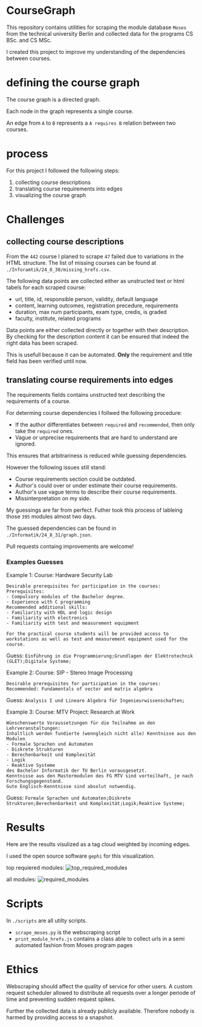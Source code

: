 # CourseGraph
This repository contains utilities for scraping the module database `Moses` from the technical university Berlin and collected data for the programs CS BSc. and CS MSc.

I created this project to improve my understanding of the dependencies between courses.

# defining the course graph
The course graph is a directed graph.

Each node in the graph represents a single course.

An edge from `A` to `B` represents a `A requires B` relation between two courses.

# process
For this project I followed the following steps:
1. collecting course descriptions
2. translating course requirements into edges
3. visualizing the course graph

# Challenges

## collecting course descriptions
From the `442` course I planed to scrape `47` failed due to variations in the HTML structure.
The list of missing courses can be found at `./Inforamtik/24_8_30/missing_hrefs.csv`.


The following data points are collected either as unstructed text or html tabels for each scraped course:
- url, title, id, responsible person, validity, default language
- content, learning outcomes, registration precedure, requirements
- duration, max num participants, exam type, credis, is graded
- faculty, institute, related programs


Data points are either collected directly or together with their description. 
By checking for the description content it can be ensured that indeed the right data has been scraped.


This is usefull because it can be automated.
**Only** the requirement and title field has been verified until now.


## translating course requirements into edges
The requirements fields contains unstructed text describing the requirements of a course.


For determing course dependencies I follwed the following procedure:
- If the author differentiates between `required` and `recommended`, then only take the `required` ones.
- Vague or unprecise requirements that are hard to understand are ignored.

This ensures that arbitrariness is reduced while guessing dependencies.


However the following issues still stand:
- Course requirements section could be outdated.
- Author's could over or under estimate their course requirements. 
- Author's use vague terms to describe their course requirements.
- Missinterpretation on my side.


My guessings are far from perfect. 
Futher took this process of lableing those `395` modules almost two days.


The guessed dependencies can be found in `./Informatik/24_8_31/graph.json`.

Pull requests containg improvements are welcome!


### Examples Guesses

Example 1:
Course: Hardware Security Lab
```
Desirable prerequisites for participation in the courses:
Prerequisites:
- Compulsory modules of the Bachelor degree.
- Experience with C programming
Recommended additional skills:
- Familiarity with HDL and logic design
- Familiarity with electronics
- Familiarity with test and measurement equipment

For the practical course students will be provided access to workstations as well as test and measurement equipment used for the course.
```
Guess: `Einführung in die Programmierung;Grundlagen der Elektrotechnik (GLET);Digitale Systeme;`

Example 2:
Course: SIP - Stereo Image Processing
```
Desirable prerequisites for participation in the courses:
Recommended: Fundamentals of vector and matrix algebra
```
Guess: `Analysis I und Lineare Algebra für Ingenieurwissenschaften;`

Example 3:
Course: MTV Project: Research at Work
```
Wünschenswerte Voraussetzungen für die Teilnahme an den Lehrveranstaltungen:
Inhaltlich werden fundierte (wenngleich nicht alle) Kenntnisse aus den Modulen 
- Formale Sprachen und Automaten
- Diskrete Strukturen
- Berechenbarkeit und Komplexität
- Logik
- Reaktive Systeme
des Bachelor Informatik der TU Berlin vorausgesetzt.
Kenntnisse aus den Mastermodulen des FG MTV sind vorteilhaft, je nach Forschungsgegenstand. 
Gute Englisch-Kenntnisse sind absolut notwendig.
```
Guess: `Formale Sprachen und Automaten;Diskrete Strukturen;Berechenbarkeit und Komplexität;Logik;Reaktive Systeme;`


# Results

Here are the results visulized as a tag cloud weighted by incoming edges.

I used the open source software `gephi` for this visualization. 

top requiered modules:
![top_required_modules](https://github.com/user-attachments/assets/aacfaa38-56a2-4310-be54-b38ea2a8a09d)

all modules:
![required_modules](https://github.com/user-attachments/assets/dc825915-2c1f-43c6-be2b-c6ba5fc875c8)


# Scripts
In `./scripts` are all utilty scripts.
- `scrape_moses.py` is the webscraping script
- `print_module_hrefs.js` contains a class able to collect urls in a semi automated fashion from Moses program pages

# Ethics
Webscraping should affect the quality of service for other users.
A custom request scheduler allowed to distribute all requests over a longer periode of time and preventing sudden request spikes.

Further the collected data is already publicly available.
Therefore nobody is harmed by providing access to a snapshot.
